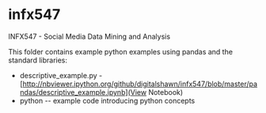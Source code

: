 # infx547
INFX547 - Social Media Data Mining and Analysis

This folder contains example python examples using pandas
and the standard libraries:
* descriptive_example.py - [http://nbviewer.ipython.org/github/digitalshawn/infx547/blob/master/pandas/descriptive_example.ipynb](View Notebook)
* python -- example code introducing python concepts

